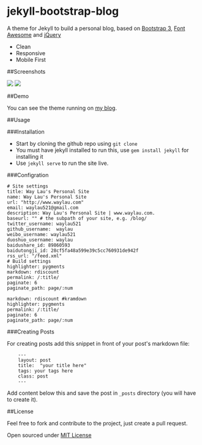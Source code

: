 # jekyll-bootstrap-blog
A theme for Jekyll to build a personal blog, based on [Bootstrap 3](http://getbootstrap.com/), [Font Awesome](http://fortawesome.github.io/Font-Awesome/) and [jQuery](http://jquery.com/)

* Clean
* Responsive
* Mobile First

##Screenshots

![](http://99btgc01.info/uploads/2015/05/001.png)
![](http://99btgc01.info/uploads/2015/05/002.png)


##Demo

You can see the theme running on [my blog](http://www.waylau.com/).

<!-- more -->

##Usage

###Installation

- Start by cloning the github repo using `git clone`
- You must have jekyll installed to run this, use `gem install jekyll` for installing it
- Use `jekyll serve` to run the site live.

###Configration

	# Site settings
	title: Way Lau's Personal Site
	name: Way Lau's Personal Site
	url: "http://www.waylau.com"
	email: waylau521@gmail.com
	description: Way Lau's Personal Site | www.waylau.com.
	baseurl: "" # the subpath of your site, e.g. /blog/
	twitter_username: waylau521
	github_username:  waylau
	weibo_username: waylau521
	duoshuo_username: waylau
	baidushare_id: 89860593
	baidutongji_id: 28cf5fa48a599e39c5cc760931de942f
	rss_url: "/feed.xml"
	# Build settings
	highlighter: pygments
	markdown: rdiscount
	permalink: /:title/
	paginate: 6
	paginate_path: page/:num

	markdown: rdiscount #kramdown
	highlighter: pygments
	permalink: /:title/
	paginate: 6
	paginate_path: page/:num

###Creating Posts

For creating posts add this snippet in front of your post's markdown file:

```
	---
	layout: post
	title:  "your title here"
	tags: your tags here
	class: post
	---

```

Add content below this and save the post in `_posts` directory (you will have to create it).

##License

Feel free to fork and contribute to the project, just create a pull request.

Open sourced under [MIT License](LICENSE) 


